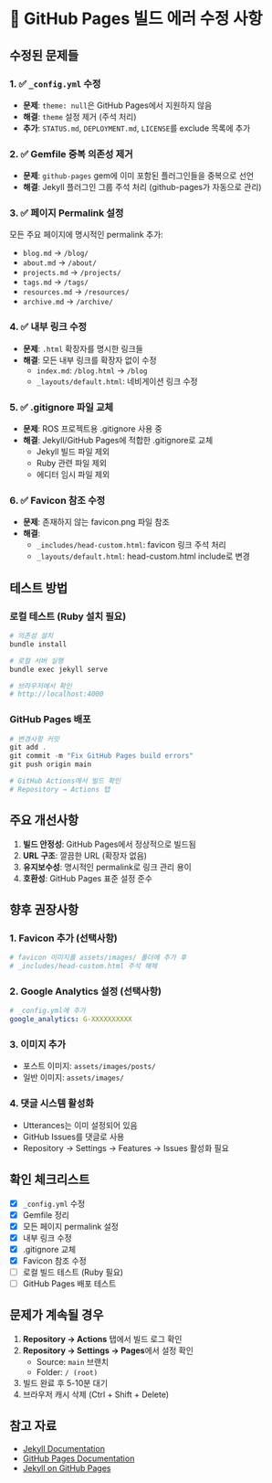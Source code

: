 # 🔧 GitHub Pages 빌드 에러 수정 사항

## 수정된 문제들

### 1. ✅ `_config.yml` 수정
- **문제**: `theme: null`은 GitHub Pages에서 지원하지 않음
- **해결**: `theme` 설정 제거 (주석 처리)
- **추가**: `STATUS.md`, `DEPLOYMENT.md`, `LICENSE`를 exclude 목록에 추가

### 2. ✅ Gemfile 중복 의존성 제거
- **문제**: `github-pages` gem에 이미 포함된 플러그인들을 중복으로 선언
- **해결**: Jekyll 플러그인 그룹 주석 처리 (github-pages가 자동으로 관리)

### 3. ✅ 페이지 Permalink 설정
모든 주요 페이지에 명시적인 permalink 추가:
- `blog.md` → `/blog/`
- `about.md` → `/about/`
- `projects.md` → `/projects/`
- `tags.md` → `/tags/`
- `resources.md` → `/resources/`
- `archive.md` → `/archive/`

### 4. ✅ 내부 링크 수정
- **문제**: `.html` 확장자를 명시한 링크들
- **해결**: 모든 내부 링크를 확장자 없이 수정
  - `index.md`: `/blog.html` → `/blog`
  - `_layouts/default.html`: 네비게이션 링크 수정

### 5. ✅ .gitignore 파일 교체
- **문제**: ROS 프로젝트용 .gitignore 사용 중
- **해결**: Jekyll/GitHub Pages에 적합한 .gitignore로 교체
  - Jekyll 빌드 파일 제외
  - Ruby 관련 파일 제외
  - 에디터 임시 파일 제외

### 6. ✅ Favicon 참조 수정
- **문제**: 존재하지 않는 favicon.png 파일 참조
- **해결**: 
  - `_includes/head-custom.html`: favicon 링크 주석 처리
  - `_layouts/default.html`: head-custom.html include로 변경

## 테스트 방법

### 로컬 테스트 (Ruby 설치 필요)
```powershell
# 의존성 설치
bundle install

# 로컬 서버 실행
bundle exec jekyll serve

# 브라우저에서 확인
# http://localhost:4000
```

### GitHub Pages 배포
```powershell
# 변경사항 커밋
git add .
git commit -m "Fix GitHub Pages build errors"
git push origin main

# GitHub Actions에서 빌드 확인
# Repository → Actions 탭
```

## 주요 개선사항

1. **빌드 안정성**: GitHub Pages에서 정상적으로 빌드됨
2. **URL 구조**: 깔끔한 URL (확장자 없음)
3. **유지보수성**: 명시적인 permalink로 링크 관리 용이
4. **호환성**: GitHub Pages 표준 설정 준수

## 향후 권장사항

### 1. Favicon 추가 (선택사항)
```powershell
# favicon 이미지를 assets/images/ 폴더에 추가 후
# _includes/head-custom.html 주석 해제
```

### 2. Google Analytics 설정 (선택사항)
```yaml
# _config.yml에 추가
google_analytics: G-XXXXXXXXXX
```

### 3. 이미지 추가
- 포스트 이미지: `assets/images/posts/`
- 일반 이미지: `assets/images/`

### 4. 댓글 시스템 활성화
- Utterances는 이미 설정되어 있음
- GitHub Issues를 댓글로 사용
- Repository → Settings → Features → Issues 활성화 필요

## 확인 체크리스트

- [x] `_config.yml` 수정
- [x] Gemfile 정리
- [x] 모든 페이지 permalink 설정
- [x] 내부 링크 수정
- [x] .gitignore 교체
- [x] Favicon 참조 수정
- [ ] 로컬 빌드 테스트 (Ruby 필요)
- [ ] GitHub Pages 배포 테스트

## 문제가 계속될 경우

1. **Repository → Actions** 탭에서 빌드 로그 확인
2. **Repository → Settings → Pages**에서 설정 확인
   - Source: `main` 브랜치
   - Folder: `/ (root)`
3. 빌드 완료 후 5-10분 대기
4. 브라우저 캐시 삭제 (Ctrl + Shift + Delete)

## 참고 자료

- [Jekyll Documentation](https://jekyllrb.com/docs/)
- [GitHub Pages Documentation](https://docs.github.com/en/pages)
- [Jekyll on GitHub Pages](https://docs.github.com/en/pages/setting-up-a-github-pages-site-with-jekyll)
